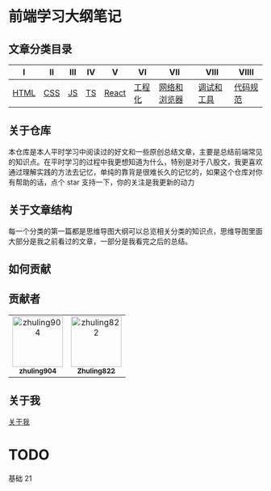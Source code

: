 # 前端学习大纲笔记

## 文章分类目录

| Ⅰ                                                                                 | Ⅱ                                                                               | Ⅲ                                                                             | Ⅳ                                                                             | Ⅴ                                                                                   | Ⅵ                                                                                          | Ⅶ                                                                                           | Ⅷ                                                                                        | ⅧI                                        |
| --------------------------------------------------------------------------------- | ------------------------------------------------------------------------------- | ----------------------------------------------------------------------------- | ----------------------------------------------------------------------------- | ----------------------------------------------------------------------------------- | ------------------------------------------------------------------------------------------ | ------------------------------------------------------------------------------------------- | ---------------------------------------------------------------------------------------- | ----------------------------------------- |
| [HTML](https://github.com/xzhuling/Front_end_knowledge_outline/blob/main/HTML.md) | [CSS](https://github.com/xzhuling/Front_end_knowledge_outline/blob/main/CSS.md) | [JS](https://github.com/xzhuling/Front_end_knowledge_outline/blob/main/JS.md) | [TS](https://github.com/xzhuling/Front_end_knowledge_outline/blob/main/TS.md) | [React](https://github.com/xzhuling/Front_end_knowledge_outline/blob/main/React.md) | [工程化](https://github.com/xzhuling/Front_end_knowledge_outline/blob/main/Engineering.md) | [网络和浏览器](https://github.com/xzhuling/Front_end_knowledge_outline/blob/main/Brower.md) | [调试和工具](https://github.com/xzhuling/Front_end_knowledge_outline/blob/main/Debug.md) | [代码规范](./BeautifulCode/01编码规范.md) |

## 关于仓库

本仓库是本人平时学习中阅读过的好文和一些原创总结文章，主要是总结前端常见的知识点。在平时学习的过程中我更想知道为什么，特别是对于八股文，我更喜欢通过理解实践的方法去记忆，单纯的靠背是很难长久的记忆的，如果这个仓库对你有帮助的话，点个 star 支持一下，你的关注是我更新的动力

## 关于文章结构

每一个分类的第一篇都是思维导图大纲可以总览相关分类的知识点，思维导图里面大部分是我之前看过的文章，一部分是我看完之后的总结。

## 如何贡献

## 贡献者

<!-- readme: collaborators,contributors -start -->
<table>
<tr>
    <td align="center">
        <a href="https://github.com/zhuling904">
            <img src="https://avatars.githubusercontent.com/u/122870379?v=4" width="100;" alt="zhuling904"/>
            <br />
            <sub><b>zhuling904</b></sub>
        </a>
    </td>
    <td align="center">
        <a href="https://github.com/zhuling822">
            <img src="https://avatars.githubusercontent.com/u/108726265?v=4" width="100;" alt="zhuling822"/>
            <br />
            <sub><b>Zhuling822</b></sub>
        </a>
    </td></tr>
</table>
<!-- readme: collaborators,contributors -end -->

## 关于我

[关于我](https://github.com/zhuling904)

# TODO

基础 21
